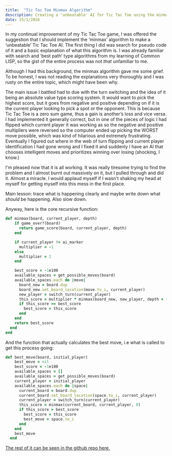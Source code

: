 ```yaml
---
title:  "Tic Tac Toe Minmax Algorithm"
description: Creating a 'unbeatable' AI for Tic Tac Toe using the minmax algorithm
date: 15/1/2016
---
```


In my continual improvement of my Tic Tac Toe game, I was offered the suggestion that I should implement the ‘minmax’ algorithm to make a ‘unbeatable’ Tic Tac Toe AI. The first thing I did was search for pseudo code of it and a basic explanation of what this algorithm is. I was already familiar with search and ‘best path’ type algorithms from my learning of Common LISP, so the gist of the entire process was not *that* unfamiliar to me.

Although I had this background, the minmax algorithm gave me some grief. To be honest, I was not reading the explanations very thoroughly and I was rusty on the entire topic, which might have been why.

The main issue I battled had to due with the turn switching and the idea of it being an absolute value type scoring system. It would want to pick the highest score, but it goes from negative and positive depending on if it is the current player looking to pick a spot or the opponent. This is because Tic Tac Toe is a zero sum game, thus a gain is another’s loss and vice versa. I had implemented it generally correct, but in one of the pieces of logic I had flipped which current player it was working as so the negative and positive multipliers were reversed so the computer ended up picking the WORST move possible, which was kind of hilarious and extremely frustrating. Eventually I figured out where in the web of turn flipping and current player identification I had gone wrong and I fixed it and suddenly I have an AI that chooses intelligent moves and prioritizes winning over losing (shocking, I know.)

I'm pleased now that it is all working. It was really tiresome trying to find the problem and I almost burnt out massively on it, but I pulled through and did it. Almost a miracle. I would applaud myself if I wasn't shaking my head at myself for getting myself into this mess in the first place.

Main lesson: trace what is happening clearly and maybe write down what *should* be happening. Also slow down.

Anyway, here is the core recursive function:

```ruby
def minmax(board, current_player, depth)
    if game_over?(board)
      return game_score(board, current_player, depth)
    end

    if current_player != ai_marker
      multiplier = -1
    else
      multiplier = 1
    end

    best_score = -1e100
    available_spaces = get_possible_moves(board)
    available_spaces.each do |move|
      board_new = board.dup
      board_new.set_board_location(move.to_i, current_player)
      new_player = switch_turn(current_player)
      this_score = multiplier * minmax(board_new, new_player, depth + 1)
      if this_score >= best_score
        best_score = this_score
      end
    end
    return best_score
  end
end
```

And the function that actually calculates the best move, i.e what is called to get this process going:

```ruby
def best_move(board, initial_player)
    best_move = nil
    best_score = -1e100
    available_spaces = []
    available_spaces = get_possible_moves(board)
    current_player = initial_player
    available_spaces.each do |space|
      current_board = board.dup
      current_board.set_board_location(space.to_i, current_player)
      current_player = switch_turn(current_player)
      this_score = minmax(current_board, current_player, 0)
      if this_score > best_score
        best_score = this_score
        best_move = space.to_i
      end
    end
    best_move
  end
```

[The rest of it can be seen in the github repo here.](https://github.com/ssunday/tictactoeRuby/blob/master/lib/tic_tac_toe_ai.rb)
